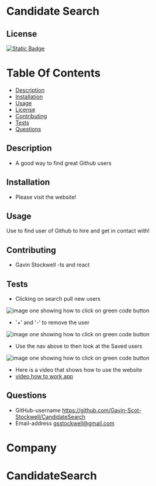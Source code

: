 
# Candidate Search

## License
[![Static Badge](https://img.shields.io/badge/License-Mit_License-name?style=flat&logo=%23512BD4&logoColor=%2300bfff&labelColor=%23add8e6&color=%2300bfff)](https://mit-license.org/)


# Table Of Contents
* [Description](#description)
* [Installation](#installation)
* [Usage](#usage)
* [License](#license)
* [Contributing](#contributing)
* [Tests](#tests)
* [Questions](#questions)


## Description
* A good way to find great Github users 

## Installation
* Please visit the website!


## Usage
Use to find user of Github to hire and get in contact with! 




## Contributing
* Gavin Stockwell -ts and react


## Tests


* Clicking on search pull new users

![image one showing how to click on green code button](./Assets/search.PNG)

* '+' and '-' to remove the user

![image one showing how to click on green code button](./Assets/minus.PNG)

* Use the nav above to then look at the Saved users

![image one showing how to click on green code button](./Assets/candidates.PNG)

* Here is a video that shows how to use the website
* [video how to work app](https://youtu.be/XmuNgnl5d2k)

## Questions
* GitHub-username https://github.com/Gavin-Scot-Stockwell/CandidateSearch
* Email-address gsstockwell@gmail.com


# Company
# CandidateSearch
